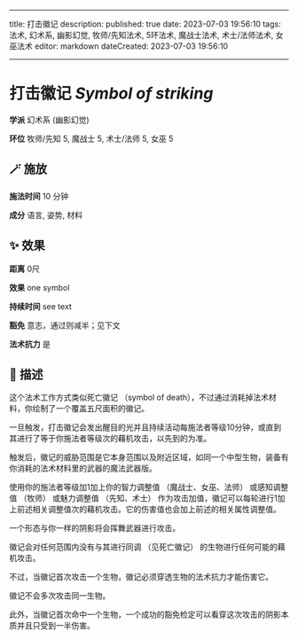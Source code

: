 
---
title: 打击徽记
description: 
published: true
date: 2023-07-03 19:56:10
tags: 法术, 幻术系, 幽影幻觉, 牧师/先知法术, 5环法术, 魔战士法术, 术士/法师法术, 女巫法术
editor: markdown
dateCreated: 2023-07-03 19:56:10

---

# **打击徽记** *Symbol of striking*

**学派** 幻术系 (幽影幻觉) 

**环位** 牧师/先知 5, 魔战士 5, 术士/法师 5, 女巫 5

## 🪄 施放

**施法时间** 10 分钟

**成分** 语言, 姿势, 材料

## ✨ 效果  

**距离** 0尺 

**效果** one symbol 

**持续时间** see text 

**豁免** 意志，通过则减半；见下文

**法术抗力** 是

## 📖 描述

这个法术工作方式类似死亡徽记 （symbol of death），不过通过消耗掉法术材料，你绘制了一个覆盖五尺面积的徽记。

一旦触发，打击徽记会发出醒目的光并且持续活动每施法者等级10分钟，或直到其进行了等于你施法者等级次的藉机攻击，以先到的为准。

触发后，徽记的威胁范围是它本身范围以及附近区域，如同一个中型生物，装备有你消耗的法术材料里的武器的魔法武器版。

使用你的施法者等级加1加上你的智力调整值 （魔战士、女巫、法师） 或感知调整值 （牧师） 或魅力调整值 （先知、术士） 作为攻击加值，徽记可以每轮进行1加上前述相关调整值次的藉机攻击。它的伤害值也会加上前述的相关属性调整值。

一个形态与你一样的阴影将会挥舞武器进行攻击。

徽记会对任何范围内没有与其进行同调 （见死亡徽记） 的生物进行任何可能的藉机攻击。

不过，当徽记首次攻击一个生物，徽记必须穿透生物的法术抗力才能伤害它。

徽记不会多次攻击同一生物。

此外，当徽记首次命中一个生物，一个成功的豁免检定可以看穿这次攻击的阴影本质并且只受到一半伤害。
    